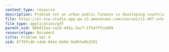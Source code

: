 ```yaml
---
content_type: resource
description: Problem set on urban public finance in developing countries.
file: https://ol-ocw-studio-app-qa.s3.amazonaws.com/courses/11-487-urban-public-finance-in-developing-countries-fall-2004/8778fc4bcdab844ebb0d9a8b5e6b2501_problem_set_4.pdf
file_type: application/pdf
parent_uid: 080d15aa-ca2d-445a-3acf-1f547ffce699
resourcetype: Document
title: Problem Set 4
uid: 8778fc4b-cdab-844e-bb0d-9a8b5e6b2501
---
```

